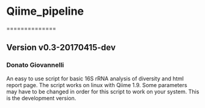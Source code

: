 # Qiime_pipeline
==============
## Version v0.3-20170415-dev
### Donato Giovannelli

An easy to use script for basic 16S rRNA analysis of diversity and html report page. The script works on linux with Qiime 1.9. Some parameters may have to be changed in order for this script to work on your system. This is the development version.
